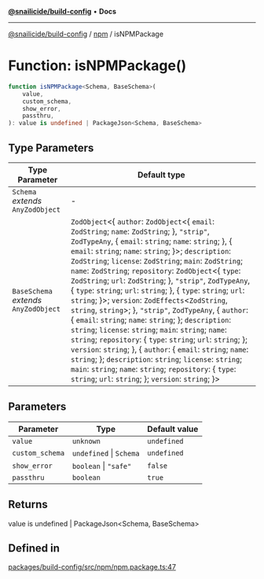 [**@snailicide/build-config**](../../README.md) • **Docs**

---

[@snailicide/build-config](../../README.md) / [npm](../README.md) / isNPMPackage

# Function: isNPMPackage()

```ts
function isNPMPackage<Schema, BaseSchema>(
    value,
    custom_schema,
    show_error,
    passthru,
): value is undefined | PackageJson<Schema, BaseSchema>
```

## Type Parameters

| Type Parameter | Default type |
| --- | --- |
| `Schema` _extends_ `AnyZodObject` | - |
| `BaseSchema` _extends_ `AnyZodObject` | `ZodObject`\<\{ `author`: `ZodObject`\<\{ `email`: `ZodString`; `name`: `ZodString`; \}, `"strip"`, `ZodTypeAny`, \{ `email`: `string`; `name`: `string`; \}, \{ `email`: `string`; `name`: `string`; \}\>; `description`: `ZodString`; `license`: `ZodString`; `main`: `ZodString`; `name`: `ZodString`; `repository`: `ZodObject`\<\{ `type`: `ZodString`; `url`: `ZodString`; \}, `"strip"`, `ZodTypeAny`, \{ `type`: `string`; `url`: `string`; \}, \{ `type`: `string`; `url`: `string`; \}\>; `version`: `ZodEffects`\<`ZodString`, `string`, `string`\>; \}, `"strip"`, `ZodTypeAny`, \{ `author`: \{ `email`: `string`; `name`: `string`; \}; `description`: `string`; `license`: `string`; `main`: `string`; `name`: `string`; `repository`: \{ `type`: `string`; `url`: `string`; \}; `version`: `string`; \}, \{ `author`: \{ `email`: `string`; `name`: `string`; \}; `description`: `string`; `license`: `string`; `main`: `string`; `name`: `string`; `repository`: \{ `type`: `string`; `url`: `string`; \}; `version`: `string`; \}\> |

## Parameters

| Parameter       | Type                    | Default value |
| --------------- | ----------------------- | ------------- |
| `value`         | `unknown`               | `undefined`   |
| `custom_schema` | `undefined` \| `Schema` | `undefined`   |
| `show_error`    | `boolean` \| `"safe"`   | `false`       |
| `passthru`      | `boolean`               | `true`        |

## Returns

value is undefined \| PackageJson\<Schema, BaseSchema\>

## Defined in

[packages/build-config/src/npm/npm.package.ts:47](https://github.com/gbtunney/snailicide-monorepo/blob/864f9979e97eb579a793bd06e883355f7bea5c52/packages/build-config/src/npm/npm.package.ts#L47)
